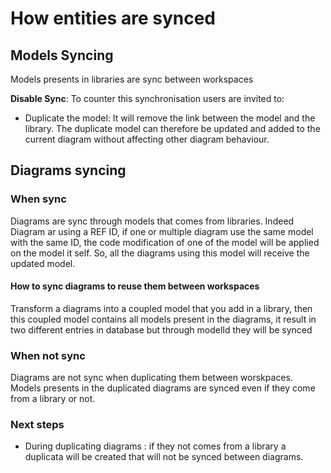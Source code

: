 # How entities are synced

## Models Syncing

Models presents in libraries are sync between workspaces

**Disable Sync**: To counter this synchronisation users are invited to:
- Duplicate the model: It will remove the link between the model and the library. The duplicate model can therefore be updated and added to the current diagram without affecting other diagram behaviour.

## Diagrams syncing

### When sync

Diagrams are sync through models that comes from libraries. Indeed Diagram ar using a REF ID, if one or multiple diagram use the same model with the same ID, the code modification of one of the model will be applied on the model it self. So, all the diagrams using this model will receive the updated model.

#### How to sync diagrams to reuse them between workspaces

Transform a diagrams into a coupled model that you add in a library, then this coupled model contains all models present in the diagrams, it result in two different entries in database but through modelId they will be synced

### When not sync

Diagrams are not sync when duplicating them between worskpaces. Models presents in the duplicated diagrams are synced even if they come from a library or not.

### Next steps

- During duplicating diagrams : if they not comes from a library a duplicata will be created that will not be synced between diagrams.